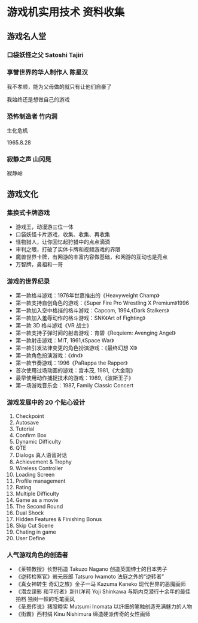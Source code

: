 # 游戏机实用技术 资料收集

## 游戏名人堂

### 口袋妖怪之父 Satoshi Tajiri

### 享誉世界的华人制作人 陈星汉

我不孝顺，能为父母做的就只有让他们自豪了

我始终还是想做自己的游戏

### 恐怖制造者 竹内润

生化危机

1965.8.28

### 寂静之声 山冈晃

寂静岭

## 游戏文化

### 集换式卡牌游戏

+ 游戏王，动漫游三位一体
+ 口袋妖怪卡片游戏，收集、收集、再收集
+ 怪物猎人，让你回忆起狩猎中的点点滴滴
+ 审判之眼，打破了实体卡牌和视频游戏的界限
+ 魔兽世界卡牌，有网游的丰富内容做基础，和网游的互动也是亮点
+ 万智牌，鼻祖和一哥

### 游戏的世界纪录

+ 第一款格斗游戏：1976年世嘉推出的《Heavyweight Champ》
+ 第一款支持自创角色的游戏：《Super Fire Pro Wrestling X Premium》1996
+ 第一款加入空中格挡的格斗游戏：Capcom, 1994,《Dark Stalkers》
+ 第一款加入羞辱动作的格斗游戏：SNK《Art of Fighting》
+ 第一款 3D 格斗游戏《VR 战士》
+ 第一款支持子弹时间的射击游戏：育碧《Requiem: Avenging Angel》
+ 第一款射击游戏：MIT, 1961,《Space War》
+ 第一款引发法律变更的角色扮演游戏：《最终幻想 XI》
+ 第一款角色扮演游戏：《dnd》
+ 第一款节奏游戏：1996《PaRappa the Rapper》
+ 首次使用过场动画的游戏：宫本茂, 1981,《大金刚》
+ 最早使用动作捕捉技术的游戏：1989,《波斯王子》
+ 第一场游戏音乐会：1987, Family Classic Concert

### 游戏发展中的 20 个贴心设计

1. Checkpoint
2. Autosave
3. Tutorial
4. Confirm Box
5. Dynamic Difficulty
6. QTE
7. Dialogs 真人语音对话
8. Achievement & Trophy
9. Wireless Controller
10. Loading Screen
11. Profile management
12. Rating
13. Multiple Difficulty
14. Game as a movie
15. The Second Round
16. Dual Shock
17. Hidden Features & Finishing Bonus
18. Skip Cut Scene
19. Chating in game
20. User Define

### 人气游戏角色的创造者

+ 《莱顿教授》长野拓造 Takuzo Nagano 创造英国绅士的日本男子
+ 《逆转检察官》岩元辰郎 Tatsuro Iwamoto 法庭之外的“逆转者”
+ 《真女神转生 奇幻之旅》金子一马 Kazuma Kaneko 现代世界的恶魔画师
+ 《潜龙谍影 和平行者》新川洋司 Yoji Shinkawa 与斯内克潜行十余年的最佳拍档 独树一帜的毛笔画风
+ 《圣恩传说》猪股睦实 Mutsumi Inomata 以纤细的笔触创造充满魅力的人物
+ 《街霸》西村绢 Kinu Nishimura 缔造硬派传奇的女性画师
